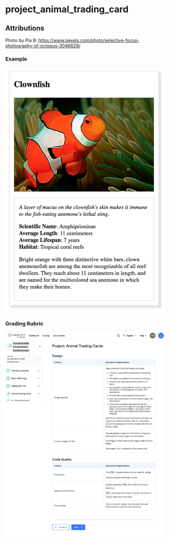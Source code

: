 # project_animal_trading_card

## Attributions

Photo by Pia B: https://www.pexels.com/photo/selective-focus-photography-of-octopus-3046629/

### Example
<img src="./images/design-prototype.png" alt="Animal Card">

### Grading Rubric
<img src="./images/design-prototype-rubric.png" alt="rubric for animal trading card">